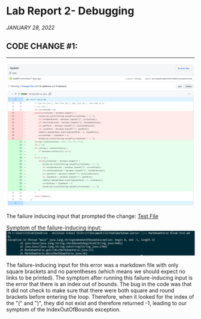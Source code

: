 # Lab Report 2- Debugging
*JANUARY 28, 2022*

## CODE CHANGE #1:
---

![Image](code_change_1.PNG)

The failure inducing input that prompted the change: [Test File](break-test.md)

Symptom of the failure-inducing input: ![Image](output_error_1.PNG)


The failure-inducing input for this error was a markdown file with only square brackets and no parentheses (which means we should expect no links to be printed). The symptom after running this failure-inducing input is the error that there is an index out of bounds. The bug in the code was that it did not check to make sure that there were both square and round brackets before entering the loop. Therefore, when it looked for the index of the "(" and ")", they did not exist and therefore returned -1, leading to our symptom of the IndexOutOfBounds exception.